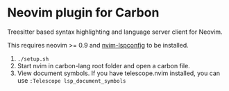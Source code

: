<!--
Part of the Carbon Language project, under the Apache License v2.0 with LLVM
Exceptions. See /LICENSE for license information.
SPDX-License-Identifier: Apache-2.0 WITH LLVM-exception
-->

# Neovim plugin for Carbon

Treesitter based syntax highlighting and language server client for Neovim.

This requires neovim >= 0.9 and
[nvim-lspconfig](https://github.com/neovim/nvim-lspconfig) to be installed.

1. `./setup.sh`
2. Start nvim in carbon-lang root folder and open a carbon file.
3. View document symbols. If you have telescope.nvim installed, you can use `:Telescope lsp_document_symbols`
